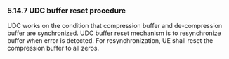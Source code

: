 ### 5.14.7 UDC buffer reset procedure

UDC works on the condition that compression buffer and de-compression
buffer are synchronized. UDC buffer reset mechanism is to resynchronize
buffer when error is detected. For resynchronization, UE shall reset the
compression buffer to all zeros.